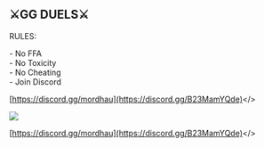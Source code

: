 ⚔️GG DUELS⚔️
------------

RULES:

\- No FFA  
\- No Toxicity  
\- No Cheating  
\- Join Discord

<a id="Click Here to Join Our Discord">[https://discord.gg/mordhau](https://discord.gg/B23MamYQde)</>


![](https://cdn.discordapp.com/attachments/1029391012499570759/1143252903725908118/h43efwdqs.png)

<a id="Click Here to Join Our Discord">[https://discord.gg/mordhau](https://discord.gg/B23MamYQde)</>
